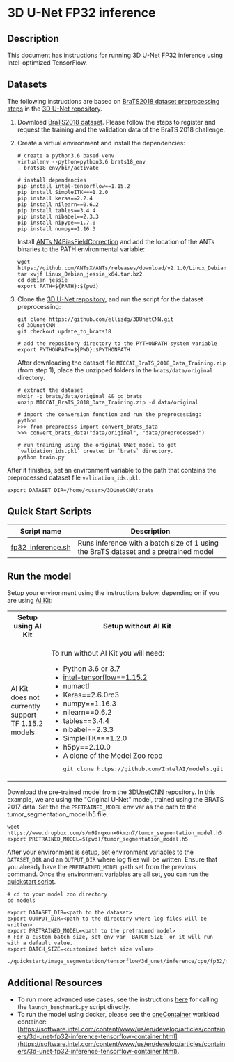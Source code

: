 <!--- 0. Title -->
# 3D U-Net FP32 inference

<!-- 10. Description -->
## Description

This document has instructions for running 3D U-Net FP32 inference using
Intel-optimized TensorFlow.

<!--- 30. Datasets -->
## Datasets

The following instructions are based on [BraTS2018 dataset preprocessing steps](https://github.com/ellisdg/3DUnetCNN/tree/update_to_brats18#tutorial-using-brats-data-and-python-3) in the [3D U-Net repository](https://github.com/ellisdg/3DUnetCNN/tree/update_to_brats18).
1. Download [BraTS2018 dataset](https://www.med.upenn.edu/sbia/brats2018/registration.html).
Please follow the steps to register and request the training and the validation data of the BraTS 2018 challenge.

2. Create a virtual environment and install the dependencies:
    ```
    # create a python3.6 based venv
    virtualenv --python=python3.6 brats18_env
    . brats18_env/bin/activate
    
    # install dependencies
    pip install intel-tensorflow==1.15.2
    pip install SimpleITK===1.2.0
    pip install keras==2.2.4
    pip install nilearn==0.6.2
    pip install tables==3.4.4
    pip install nibabel==2.3.3
    pip install nipype==1.7.0
    pip install numpy==1.16.3
    ```
    Install [ANTs N4BiasFieldCorrection](https://github.com/ANTsX/ANTs/releases/tag/v2.1.0) and add the location of the ANTs binaries to the PATH environmental variable:
    ```
    wget https://github.com/ANTsX/ANTs/releases/download/v2.1.0/Linux_Debian_jessie_x64.tar.bz2
    tar xvjf Linux_Debian_jessie_x64.tar.bz2
    cd debian_jessie
    export PATH=${PATH}:$(pwd)
    ```

3. Clone the [3D U-Net repository](https://github.com/ellisdg/3DUnetCNN/tree/update_to_brats18), and run the script for the dataset preprocessing:
    ```
    git clone https://github.com/ellisdg/3DUnetCNN.git
    cd 3DUnetCNN
    git checkout update_to_brats18
    
    # add the repository directory to the PYTHONPATH system variable
    export PYTHONPATH=${PWD}:$PYTHONPATH
    ```
    After downloading the dataset file `MICCAI_BraTS_2018_Data_Training.zip` (from step 1), place the unzipped folders in the `brats/data/original` directory.
    ```
    # extract the dataset
    mkdir -p brats/data/original && cd brats
    unzip MICCAI_BraTS_2018_Data_Training.zip -d data/original
    
    # import the conversion function and run the preprocessing:
    python
    >>> from preprocess import convert_brats_data
    >>> convert_brats_data("data/original", "data/preprocessed")
    
    # run training using the original UNet model to get `validation_ids.pkl` created in `brats` directory.
    python train.py 
    ```
After it finishes, set an environment variable to the path that contains the preprocessed dataset file `validation_ids.pkl`. 
```
export DATASET_DIR=/home/<user>/3DUnetCNN/brats
```

<!--- 40. Quick Start Scripts -->
## Quick Start Scripts

| Script name | Description |
|-------------|-------------|
| [fp32_inference.sh](fp32_inference.sh) | Runs inference with a batch size of 1 using the BraTS dataset and a pretrained model |

<!--- 50. AI Kit -->
## Run the model

Setup your environment using the instructions below, depending on if you are
using [AI Kit](/docs/general/tensorflow/AIKit.md):

<table>
  <tr>
    <th>Setup using AI Kit</th>
    <th>Setup without AI Kit</th>
  </tr>
  <tr>
    <td>
      <p>AI Kit does not currently support TF 1.15.2 models</p>
    </td>
    <td>
      <p>To run without AI Kit you will need:</p>
      <ul>
        <li>Python 3.6 or 3.7
        <li><a href="https://pypi.org/project/intel-tensorflow/1.15.2/">intel-tensorflow==1.15.2</a>
        <li>numactl
        <li>Keras==2.6.0rc3
        <li>numpy==1.16.3
        <li>nilearn==0.6.2
        <li>tables==3.4.4
        <li>nibabel==2.3.3
        <li>SimpleITK===1.2.0
        <li>h5py==2.10.0
        <li>A clone of the Model Zoo repo<br />
        <pre>git clone https://github.com/IntelAI/models.git</pre>
      </ul>
    </td>
  </tr>
</table>

Download the pre-trained model from the
[3DUnetCNN](https://github.com/ellisdg/3DUnetCNN/blob/ff5953b3a407ded73a00647f5c2029e9100e23b1/README.md#pre-trained-models)
repository. In this example, we are using the "Original U-Net" model, trained using the BRATS 2017 data.
Set the the `PRETRAINED_MODEL` env var as the path to the tumor_segmentation_model.h5 file.
```
wget https://www.dropbox.com/s/m99rqxunx0kmzn7/tumor_segmentation_model.h5
export PRETRAINED_MODEL=$(pwd)/tumor_segmentation_model.h5
```

After your environment is setup, set environment variables to the `DATASET_DIR`
and an `OUTPUT_DIR` where log files will be written. Ensure that you already have
the `PRETRAINED_MODEL` path set from the previous command.
Once the environment variables are all set, you can run the
[quickstart script](#quick-start-scripts).
```
# cd to your model zoo directory
cd models

export DATASET_DIR=<path to the dataset>
export OUTPUT_DIR=<path to the directory where log files will be written>
export PRETRAINED_MODEL=<path to the pretrained model>
# For a custom batch size, set env var `BATCH_SIZE` or it will run with a default value.
export BATCH_SIZE=<customized batch size value>

./quickstart/image_segmentation/tensorflow/3d_unet/inference/cpu/fp32/fp32_inference.sh
```

<!--- 90. Resource Links-->
## Additional Resources

* To run more advanced use cases, see the instructions [here](Advanced.md)
  for calling the `launch_benchmark.py` script directly.
* To run the model using docker, please see the [oneContainer](http://software.intel.com/containers)
  workload container:<br />
  [https://software.intel.com/content/www/us/en/develop/articles/containers/3d-unet-fp32-inference-tensorflow-container.html](https://software.intel.com/content/www/us/en/develop/articles/containers/3d-unet-fp32-inference-tensorflow-container.html).

